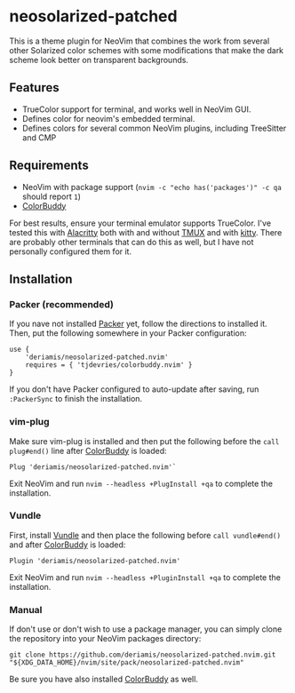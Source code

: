 # neosolarized-patched

This is a theme plugin for NeoVim that combines the work from several other Solarized color schemes with some modifications that make the dark scheme look better on transparent backgrounds.

## Features

* TrueColor support for terminal, and works well in NeoVim GUI.
* Defines color for neovim's embedded terminal.
* Defines colors for several common NeoVim plugins, including TreeSitter and CMP

## Requirements

* NeoVim with package support (`nvim -c "echo has('packages')" -c qa` should report `1`)
* [ColorBuddy](https://github.com/tjdevries/colorbuddy.nvim)

For best results, ensure your terminal emulator supports TrueColor. I've tested this with [Alacritty](https://github.com/alacritty/alacritty) both with and without [TMUX](https://github.com/tmux/tmux/wiki) and with [kitty](https://sw.kovidgoyal.net/kitty/). There are probably other terminals that can do this as well, but I have not personally configured them for it.

## Installation

### Packer (recommended)
If you nave not installed [Packer](wbthomason/packer.nvim) yet, follow the directions to installed it. Then, put the following somewhere in your Packer configuration:
```
use {
    'deriamis/neosolarized-patched.nvim'
    requires = { 'tjdevries/colorbuddy.nvim' }
}
```

If you don't have Packer configured to auto-update after saving, run `:PackerSync` to finish the installation.

### vim-plug
Make sure vim-plug is installed and then put the following before the `call plug#end()` line after [ColorBuddy](https://github.com/tjdevries/colorbuddy.nvim) is loaded:
```
Plug 'deriamis/neosolarized-patched.nvim'`
```
Exit NeoVim and run `nvim --headless +PlugInstall +qa` to complete the installation.

### Vundle
First, install [Vundle](https://github.com/VundleVim/Vundle.vim) and then place the following before `call vundle#end()` and after [ColorBuddy](https://github.com/tjdevries/colorbuddy.nvim) is loaded:
```
Plugin 'deriamis/neosolarized-patched.nvim'
```
Exit NeoVim and run `nvim --headless +PluginInstall +qa` to complete the installation.

### Manual

If don't use or don't wish to use a package manager, you can simply clone the repository into your NeoVim packages directory:
```
git clone https://github.com/deriamis/neosolarized-patched.nvim.git "${XDG_DATA_HOME}/nvim/site/pack/neosolarized-patched.nvim"
```
Be sure you have also installed [ColorBuddy](https://github.com/tjdevries/colorbuddy.nvim) as well.
